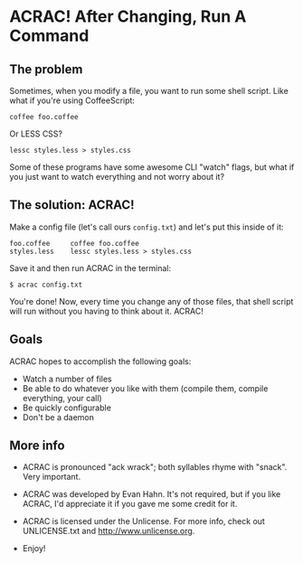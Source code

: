 ACRAC! After Changing, Run A Command
====================================

The problem
-----------

Sometimes, when you modify a file, you want to run some shell script. Like what
if you're using CoffeeScript:

    coffee foo.coffee

Or LESS CSS?

    lessc styles.less > styles.css

Some of these programs have some awesome CLI "watch" flags, but what if you just
want to watch everything and not worry about it?

The solution: ACRAC!
--------------------

Make a config file (let's call ours `config.txt`) and let's put this inside of
it:

    foo.coffee     coffee foo.coffee
    styles.less    lessc styles.less > styles.css

Save it and then run ACRAC in the terminal:

    $ acrac config.txt

You're done! Now, every time you change any of those files, that shell script
will run without you having to think about it. ACRAC!

Goals
-----

ACRAC hopes to accomplish the following goals:

* Watch a number of files
* Be able to do whatever you like with them (compile them, compile everything,
  your call)
* Be quickly configurable
* Don't be a daemon

More info
---------

* ACRAC is pronounced "ack wrack"; both syllables rhyme with "snack". Very
  important.

* ACRAC was developed by Evan Hahn. It's not required, but if you like ACRAC,
  I'd appreciate it if you gave me some credit for it.

* ACRAC is licensed under the Unlicense. For more info, check out UNLICENSE.txt
  and <http://www.unlicense.org>.

* Enjoy!

